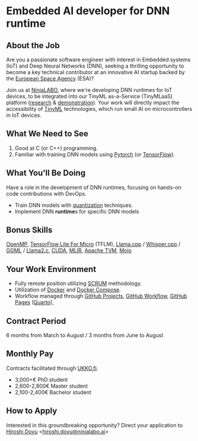 # Embedded AI developer for DNN runtime

## About the Job
Are you a passionate software engineer with interest in Embedded systems
(IoT) and Deep Neural Networks (DNN), seeking a thrilling opportunity
to become a key technical contributor at an innovative AI startup
backed by the [European Space Agency](https://www.esa.int/) (ESA)?

Join us at [NinjaLABO](https://ninjalabo.ai),
where we're developing DNN runtimes for IoT devices,
to be integrated into our TinyML as-a-Service (TinyMLaaS) platform
([research](https://ieeexplore.ieee.org/document/9427352) &
[demonstration](https://youtu.be/zPPVzjHHE10?si=ZOgAsr0PSt7xAt15)).
Your work will directly impact the accessibility of [TinyML](https://www.tinyml.org/) technologies, which run small AI on microcontrollers in IoT devices.

## What We Need to See
1. Good at C (or C++) programming.
2. Familiar with training DNN models using [Pytorch](https://pytorch.org/) (or [TensorFlow](https://www.tensorflow.org/)).

## What You'll Be Doing
Have a role in the development of DNN runtimes,
focusing on hands-on code contributions with DevOps.

- Train DNN models with [quantization](https://en.wikipedia.org/wiki/Quantization) techniques.
- Implement DNN **runtime**s for specific DNN models


## Bonus Skills
[OpenMP](https://en.wikipedia.org/wiki/OpenMP#:~:text=OpenMP%20(Open%20Multi%2DProcessing),Linux%2C%20macOS%2C%20and%20Windows.),
[TensorFlow Lite For Micro](https://www.tensorflow.org/lite/microcontrollers) (TFLM),
[Llama.cpp](https://github.com/ggerganov/llama.cpp) /
[Whisper.cpp](https://github.com/ggerganov/whisper.cpp) /
[GGML](https://github.com/ggerganov/ggml) /
[Llama2.c](https://github.com/karpathy/llama2.c),
[CUDA](https://developer.nvidia.com/cuda-toolkit),
[MLIR](https://mlir.llvm.org/),
[Apache TVM](https://tvm.apache.org/),
[Mojo](https://www.modular.com/max/mojo)




## Your Work Environment
- Fully remote position utilizing [SCRUM](https://www.scrum.org/) methodology.
- Utilization of [Docker](https://www.docker.com/) and [Docker Compose](https://docs.docker.com/compose/).
- Workflow managed through
[GitHub Projects](https://docs.github.com/en/issues/planning-and-tracking-with-projects/learning-about-projects/about-projects),
[GitHub Workflow](https://docs.github.com/en/actions/using-workflows),
[GitHub Pages](https://https://pages.github.com/)
([Quarto](https://quarto.org/)),


## Contract Period
6 months from March to August / 3 months from June to August

## Monthly Pay
Contracts facilitated through [UKKO.fi](https://www.ukko.fi/).

- 3,000+€ PhD student
- 2,600-2,800€ Master student
- 2,100-2,400€ Bachelor student


## How to Apply
Interested in this groundbreaking opportunity?
Direct your application to [Hiroshi
Doyu](https://www.linkedin.com/in/hidoyu/)
<[hiroshi.doyu@ninjalabo.ai](mailto:hiroshi.doyu@ninjalabo.ai)>
